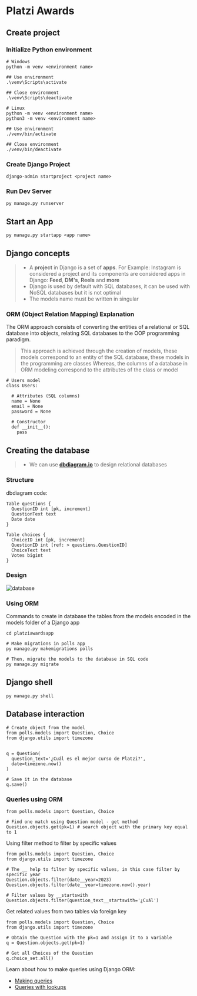 # Platzi Awards

## Create project

### Initialize Python environment

```
# Windows
python -m venv <environment name>

## Use environment
.\venv\Scripts\activate

## Close environment
.\venv\Scripts\deactivate

# Linux
python -m venv <environment name>
python3 -m venv <environment name>

## Use environment
./venv/bin/activate

## Close environment
./venv/bin/deactivate
```

### Create Django Project

```
django-admin startproject <project name>
```

### Run Dev Server

```
py manage.py runserver
```

## Start an App

```
py manage.py startapp <app name>
```

## Django concepts

> - A **project** in Django is a set of **apps**. For Example: Instagram is considered a project and its components are considered apps in Django: **Feed**, **DM's**, **Reels** and **more**
> - Django is used by default with SQL databases, it can be used with NoSQL databases but it is not optimal
> - The models name must be written in singular

### ORM (Object Relation Mapping) Explanation
The ORM approach consists of converting the entities of a relational or SQL database into objects, relating SQL databases to the OOP programming paradigm.

> This approach is achieved through the creation of models, these models correspond to an entity of the SQL database, these models in the programming are classes
> Whereas, the columns of a database in ORM modeling correspond to the attributes of the class or model

```
# Users model
class Users:

  # Attributes (SQL columns)
  name = None
  email = None
  password = None

  # Constructor
  def __init__():
    pass
```

## Creating the database
> * We can use [**dbdiagram.io**](https://dbdiagram.io/) to design relational databases

### Structure
dbdiagram code:

```
Table questions {
  QuestionID int [pk, increment]
  QuestionText text
  Date date
}

Table choices {
  ChoiceID int [pk, increment]
  QuestionID int [ref: > questions.QuestionID]
  ChoiceText text
  Votes bigint
}
```

### Design

![database](https://github.com/itsronalds/platzi-awards/assets/77751686/43ccb80b-ce7e-4ce2-bcbb-f92a8ddc38be)

### Using ORM
Commands to create in database the tables from the models encoded in the models folder of a Django app

```
cd platziawardsapp

# Make migrations in polls app
py manage.py makemigrations polls

# Then, migrate the models to the database in SQL code
py manage.py migrate
```

## Django shell

```
py manage.py shell
```

## Database interaction

```
# Create object from the model
from polls.models import Question, Choice
from django.utils import timezone


q = Question(
  question_text='¿Cuál es el mejor curso de Platzi?',
  date=timezone.now()
)

# Save it in the database
q.save()
```

### Queries using ORM

```
from polls.models import Question, Choice

# Find one match using Question model - get method
Question.objects.get(pk=1) # search object with the primary key equal to 1

```

Using filter method to filter by specific values

```
from polls.models import Question, Choice
from django.utils import timezone

# The __ help to filter by specific values, in this case filter by specific year
Question.objects.filter(date__year=2023)
Question.objects.filter(date__year=timezone.now().year)

# Filter values by __startswith
Question.objects.filter(question_text__startswith='¿Cuál')
```

Get related values ​​from two tables via foreign key

```
from polls.models import Question, Choice
from django.utils import timezone

# Obtain the Question with the pk=1 and assign it to a variable
q = Question.objects.get(pk=1)

# Get all Choices of the Question 
q.choice_set.all()
```

Learn about how to make queries using Django ORM:

* [Making queries](https://docs.djangoproject.com/en/3.2/topics/db/queries/)
* [Queries with lookups](https://docs.djangoproject.com/en/3.2/topics/db/queries/#field-lookups)
